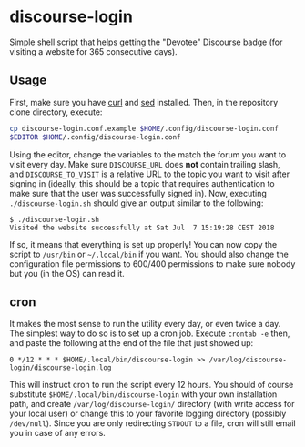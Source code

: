 # discourse-login

Simple shell script that helps getting the "Devotee" Discourse badge (for
visiting a website for 365 consecutive days).

## Usage

First, make sure you have [curl](https://curl.haxx.se/) and
[sed](https://www.gnu.org/software/sed/) installed. Then, in the repository
clone directory, execute:

```bash
cp discourse-login.conf.example $HOME/.config/discourse-login.conf
$EDITOR $HOME/.config/discourse-login.conf
```

Using the editor, change the variables to the match the forum you want to visit
every day. Make sure `DISCOURSE_URL` does **not** contain trailing slash, and
`DISCOURSE_TO_VISIT` is a relative URL to the topic you want to visit after
signing in (ideally, this should be a topic that requires authentication
to make sure that the user was successfully signed in). Now, executing
`./discourse-login.sh` should give an output similar to the following:

```
$ ./discourse-login.sh
Visited the website successfully at Sat Jul  7 15:19:28 CEST 2018
```

If so, it means that everything is set up properly! You can now copy the script
to `/usr/bin` or `~/.local/bin` if you want. You should also change the
configuration file permissions to 600/400 permissions to make sure nobody but
you (in the OS) can read it.

## cron

It makes the most sense to run the utility every day, or even twice a day.
The simplest way to do so is to set up a cron job. Execute `crontab -e` then,
and paste the following at the end of the file that just showed up:

```
0 */12 * * * $HOME/.local/bin/discourse-login >> /var/log/discourse-login/discourse-login.log
``` 

This will instruct cron to run the script every 12 hours. You should of course
substitute `$HOME/.local/bin/discourse-login` with your own installation path,
and create `/var/log/discourse-login/` directory (with write access for your
local user) or change this to your favorite logging directory (possibly
`/dev/null`). Since you are only redirecting `STDOUT` to a file, cron will still
email you in case of any errors.
